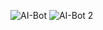 ![AI-Bot](https://github.com/UmerYasir718/AIBlog/assets/131971007/a66b9446-d08a-4dc6-9568-755b761dbf0d)
![AI-Bot 2](https://github.com/UmerYasir718/AIBlog/assets/131971007/f8adf38c-b415-460e-9112-45b3182c2ed9)
